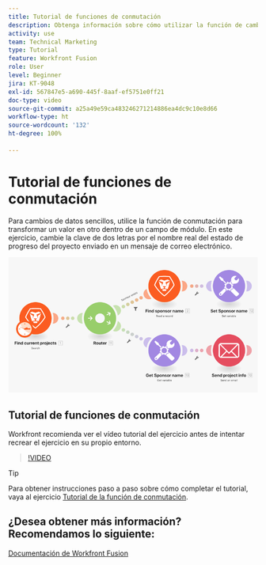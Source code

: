 ```yaml
---
title: Tutorial de funciones de conmutación
description: Obtenga información sobre cómo utilizar la función de cambio para transformar un valor en otro dentro de un campo de módulo en  [!DNL Adobe Workfront Fusion].
activity: use
team: Technical Marketing
type: Tutorial
feature: Workfront Fusion
role: User
level: Beginner
jira: KT-9048
exl-id: 567847e5-a690-445f-8aaf-ef5751e0ff21
doc-type: video
source-git-commit: a25a49e59ca483246271214886ea4dc9c10e8d66
workflow-type: ht
source-wordcount: '132'
ht-degree: 100%

---
```


# Tutorial de funciones de conmutación

Para cambios de datos sencillos, utilice la función de conmutación para transformar un valor en otro dentro de un campo de módulo. En este ejercicio, cambie la clave de dos letras por el nombre real del estado de progreso del proyecto enviado en un mensaje de correo electrónico.

![Una imagen que utiliza la función de conmutación](assets/beyond-basic-modules-3.png)

## Tutorial de funciones de conmutación

Workfront recomienda ver el vídeo tutorial del ejercicio antes de intentar recrear el ejercicio en su propio entorno.

>[!VIDEO](https://video.tv.adobe.com/v/335289/?quality=12&learn=on)

>[!TIP]
>
>Para obtener instrucciones paso a paso sobre cómo completar el tutorial, vaya al ejercicio [Tutorial de la función de conmutación](https://experienceleague.adobe.com/docs/workfront-learn/tutorials-workfront/fusion/exercises/switch-function.html?lang=es).


## ¿Desea obtener más información? Recomendamos lo siguiente:

[Documentación de Workfront Fusion](https://experienceleague.adobe.com/docs/workfront/using/adobe-workfront-fusion/workfront-fusion-2.html?lang=es)

